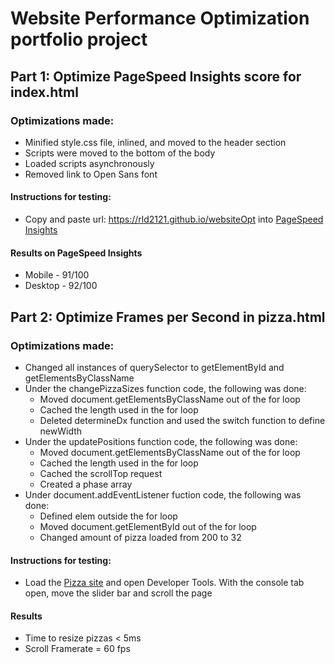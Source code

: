 # Website Performance Optimization portfolio project

## Part 1: Optimize PageSpeed Insights score for index.html

### Optimizations made:
* Minified style.css file, inlined, and moved to the header section
* Scripts were moved to the bottom of the body
* Loaded scripts asynchronously
* Removed link to Open Sans font

#### Instructions for testing:
* Copy and paste url: https://rld2121.github.io/websiteOpt into <a href = "https://developers.google.com/speed/pagespeed/insights/?url=https%3A%2F%2Frld2121.github.io%2FwebsiteOpt">PageSpeed Insights</a>

#### Results on PageSpeed Insights
* Mobile -  91/100
* Desktop - 92/100


## Part 2: Optimize Frames per Second in pizza.html

### Optimizations made:
* Changed all instances of querySelector to getElementById and getElementsByClassName
* Under the changePizzaSizes function code, the following was done:
    * Moved document.getElementsByClassName out of the for loop
    * Cached the length used in the for loop
    * Deleted determineDx function and used the switch function to define newWidth
* Under the updatePositions function code, the following was done:
    * Moved document.getElementsByClassName out of the for loop
    * Cached the length used in the for loop
    * Cached the scrollTop request
    * Created a phase array 
* Under document.addEventListener fuction code, the following was done:
    * Defined elem outside the for loop
    * Moved document.getElementById out of the for loop
    * Changed amount of pizza loaded from 200 to 32
#### Instructions for testing:
* Load the <a href="https//rld2121.github.io/websiteOpt/views/pizza.html">Pizza site</a> and open Developer Tools.  With the console tab open, move the slider bar and scroll the page

#### Results
* Time to resize pizzas < 5ms
* Scroll Framerate = 60 fps
    
    

